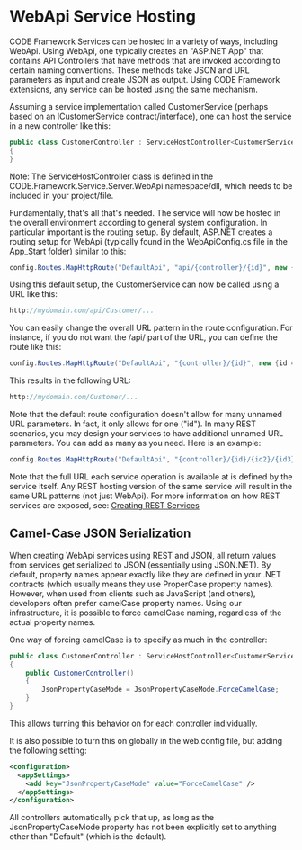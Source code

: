 ﻿# WebApi Service Hosting

CODE Framework Services can be hosted in a variety of ways, including WebApi. Using WebApi, one typically creates an "ASP.NET App" that contains API Controllers that have methods that are invoked according to certain naming conventions. These methods take JSON and URL parameters as input and create JSON as output. Using CODE Framework extensions, any service can be hosted using the same mechanism.

Assuming a service implementation called CustomerService (perhaps based on an ICustomerService contract/interface), one can host the service in a new controller like this:

```c#
public class CustomerController : ServiceHostController<CustomerService>
{
}
```

Note: The ServiceHostController class is defined in the CODE.Framework.Service.Server.WebApi namespace/dll, which needs to be included in your project/file.

Fundamentally, that's all that's needed. The service will now be hosted in the overall environment according to general system configuration. In particular important is the routing setup. By default, ASP.NET creates a routing setup for WebApi (typically found in the WebApiConfig.cs file in the App_Start folder) similar to this:

```c#
config.Routes.MapHttpRoute("DefaultApi", "api/{controller}/{id}", new {id = RouteParameter.Optional});
```

Using this default setup, the CustomerService can now be called using a URL like this:

```c#
http://mydomain.com/api/Customer/...
```

You can easily change the overall URL pattern in the route configuration. For instance, if you do not want the /api/ part of the URL, you can define the route like this:

```c#
config.Routes.MapHttpRoute("DefaultApi", "{controller}/{id}", new {id = RouteParameter.Optional});
```

This results in the following URL:

```c#
http://mydomain.com/Customer/...
```

Note that the default route configuration doesn't allow for many unnamed URL parameters. In fact, it only allows for one ("id"). In many REST scenarios, you may design your services to have additional unnamed URL parameters. You can add as many as you need. Here is an example:

```c#
config.Routes.MapHttpRoute("DefaultApi", "{controller}/{id}/{id2}/{id3}/{id4}/{id5}", new {id = RouteParameter.Optional, id2 = RouteParameter.Optional, id3 = RouteParameter.Optional, id4 = RouteParameter.Optional, id5 = RouteParameter.Optional});
```

Note that the full URL each service operation is available at is defined by the service itself. Any REST hosting version of the same service will result in the same URL patterns (not just WebApi). For more information on how REST services are exposed, see: [Creating REST Services](Creating%20REST%20Services)

## Camel-Case JSON Serialization

When creating WebApi services using REST and JSON, all return values from services get serialized to JSON (essentially using JSON.NET). By default, property names appear exactly like they are defined in your .NET contracts (which usually means they use ProperCase property names). However, when used from clients such as JavaScript (and others), developers often prefer camelCase property names. Using our infrastructure, it is possible to force camelCase naming, regardless of the actual property names.

One way of forcing camelCase is to specify as much in the controller:

```c#
public class CustomerController : ServiceHostController<CustomerService>
{
    public CustomerController()
    {
        JsonPropertyCaseMode = JsonPropertyCaseMode.ForceCamelCase;
    }
}
```

This allows turning this behavior on for each controller individually.

It is also possible to turn this on globally in the web.config file, but adding the following setting:

```xml
<configuration>
  <appSettings>
    <add key="JsonPropertyCaseMode" value="ForceCamelCase" />
  </appSettings>
</configuration>
```

All controllers automatically pick that up, as long as the JsonPropertyCaseMode property has not been explicitly set to anything other than "Default" (which is the default).